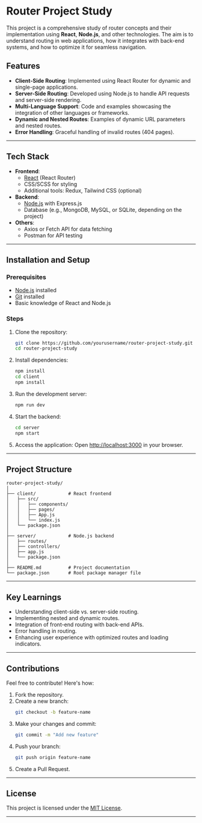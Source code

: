# Router Project Study

This project is a comprehensive study of router concepts and their implementation using **React**, **Node.js**, and other technologies. The aim is to understand routing in web applications, how it integrates with back-end systems, and how to optimize it for seamless navigation.

## Features

- **Client-Side Routing**: Implemented using React Router for dynamic and single-page applications.
- **Server-Side Routing**: Developed using Node.js to handle API requests and server-side rendering.
- **Multi-Language Support**: Code and examples showcasing the integration of other languages or frameworks.
- **Dynamic and Nested Routes**: Examples of dynamic URL parameters and nested routes.
- **Error Handling**: Graceful handling of invalid routes (404 pages).

---

## Tech Stack

- **Frontend**:
  - [React](https://reactjs.org/) (React Router)
  - CSS/SCSS for styling
  - Additional tools: Redux, Tailwind CSS (optional)
- **Backend**:
  - [Node.js](https://nodejs.org/) with Express.js
  - Database (e.g., MongoDB, MySQL, or SQLite, depending on the project)
- **Others**:
  - Axios or Fetch API for data fetching
  - Postman for API testing

---

## Installation and Setup

### Prerequisites

- [Node.js](https://nodejs.org/) installed
- [Git](https://git-scm.com/) installed
- Basic knowledge of React and Node.js

### Steps

1. Clone the repository:
   ```bash
   git clone https://github.com/yourusername/router-project-study.git
   cd router-project-study
   ```

2. Install dependencies:
   ```bash
   npm install
   cd client
   npm install
   ```

3. Run the development server:
   ```bash
   npm run dev
   ```

4. Start the backend:
   ```bash
   cd server
   npm start
   ```

5. Access the application:
   Open [http://localhost:3000](http://localhost:3000) in your browser.

---

## Project Structure

```
router-project-study/
│
├── client/            # React frontend
│   ├── src/
│   │   ├── components/
│   │   ├── pages/
│   │   ├── App.js
│   │   └── index.js
│   └── package.json
│
├── server/            # Node.js backend
│   ├── routes/
│   ├── controllers/
│   ├── app.js
│   └── package.json
│
├── README.md          # Project documentation
└── package.json       # Root package manager file
```

---

## Key Learnings

- Understanding client-side vs. server-side routing.
- Implementing nested and dynamic routes.
- Integration of front-end routing with back-end APIs.
- Error handling in routing.
- Enhancing user experience with optimized routes and loading indicators.

---

## Contributions

Feel free to contribute! Here's how:

1. Fork the repository.
2. Create a new branch:
   ```bash
   git checkout -b feature-name
   ```
3. Make your changes and commit:
   ```bash
   git commit -m "Add new feature"
   ```
4. Push your branch:
   ```bash
   git push origin feature-name
   ```
5. Create a Pull Request.

---

## License

This project is licensed under the [MIT License](LICENSE).

---


